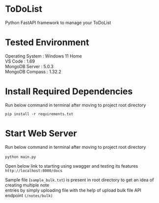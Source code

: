 # ToDoList
Python FastAPI framework to manage your ToDoList

# Tested Environment
Operating System : Windows 11 Home <br />
VS Code : 1.69 <br />
MongoDB Server : 5.0.3 <br />
MongoDB Compass : 1.32.2 <br />

# Install Required Dependencies
Run below command in terminal after moving to project root directory

``pip install -r requirements.txt``

# Start Web Server
Run below command in terminal after moving to project root directory<br /><br />
``python main.py``

Open below link to starting using swagger and testing its features<br />
``http://localhost:8000/docs``

Sample file (``sample_bulk.txt``) is present in root directory to get an idea of creating multiple note<br />
entries by simply uploading file with the help of upload bulk file API endpoint ``(/notes/bulk)``
